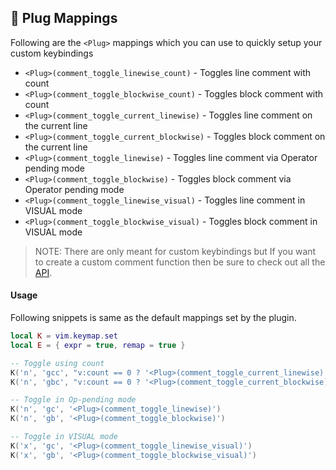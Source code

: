 ## 🔌 Plug Mappings

Following are the `<Plug>` mappings which you can use to quickly setup your custom keybindings

- `<Plug>(comment_toggle_linewise_count)` - Toggles line comment with count
- `<Plug>(comment_toggle_blockwise_count)` - Toggles block comment with count
- `<Plug>(comment_toggle_current_linewise)` - Toggles line comment on the current line
- `<Plug>(comment_toggle_current_blockwise)` - Toggles block comment on the current line
- `<Plug>(comment_toggle_linewise)` - Toggles line comment via Operator pending mode
- `<Plug>(comment_toggle_blockwise)` - Toggles block comment via Operator pending mode
- `<Plug>(comment_toggle_linewise_visual)` - Toggles line comment in VISUAL mode
- `<Plug>(comment_toggle_blockwise_visual)` - Toggles block comment in VISUAL mode

> NOTE: There are only meant for custom keybindings but If you want to create a custom comment function then be sure to check out all the [API](./API.md).

#### Usage

Following snippets is same as the default mappings set by the plugin.

```lua
local K = vim.keymap.set
local E = { expr = true, remap = true }

-- Toggle using count
K('n', 'gcc', "v:count == 0 ? '<Plug>(comment_toggle_current_linewise)' : '<Plug>(comment_toggle_linewise_count)'", E)
K('n', 'gbc', "v:count == 0 ? '<Plug>(comment_toggle_current_blockwise)' : '<Plug>(comment_toggle_blockwise_count)'", E)

-- Toggle in Op-pending mode
K('n', 'gc', '<Plug>(comment_toggle_linewise)')
K('n', 'gb', '<Plug>(comment_toggle_blockwise)')

-- Toggle in VISUAL mode
K('x', 'gc', '<Plug>(comment_toggle_linewise_visual)')
K('x', 'gb', '<Plug>(comment_toggle_blockwise_visual)')
```
